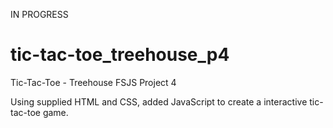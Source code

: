 IN PROGRESS

# tic-tac-toe_treehouse_p4

Tic-Tac-Toe - Treehouse FSJS Project 4

Using supplied HTML and CSS, added JavaScript to create a interactive tic-tac-toe game.
